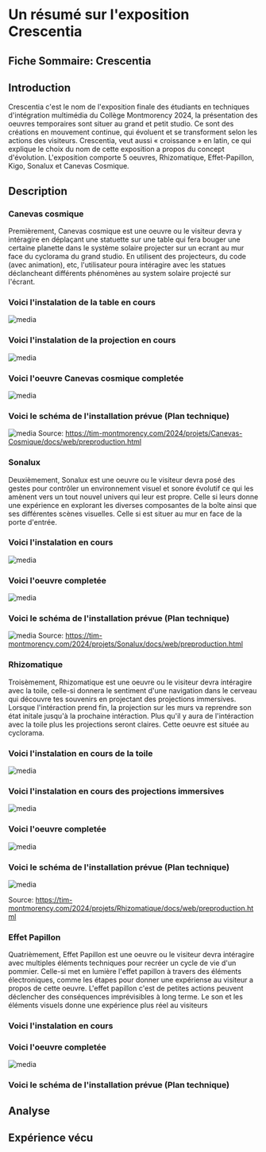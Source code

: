 # Un résumé sur l'exposition Crescentia

## Fiche Sommaire: Crescentia


## Introduction
Crescentia c'est le nom de l'exposition finale des étudiants en techniques d'intégration multimédia du Collège Montmorency 2024, la présentation des oeuvres temporaires sont situer au grand et petit studio. Ce sont des créations en mouvement continue, qui évoluent et se transforment selon les actions des visiteurs.
Crescentia, veut aussi « croissance » en latin, ce qui explique le choix du nom de cette exposition a propos du concept d'évolution. L'exposition comporte 5 oeuvres, Rhizomatique, Effet-Papillon, Kigo, Sonalux et Canevas Cosmique.

## Description
### Canevas cosmique
Premièrement, Canevas cosmique est une oeuvre ou le visiteur devra y intéragire en déplaçant une statuette sur une table qui fera bouger une certaine planette dans le système solaire projecter sur un ecrant au mur face du cyclorama du grand studio. En utilisent des projecteurs, du code (avec animation), etc, l'utilisateur poura intéragire avec les statues déclancheant différents phénomènes au system solaire projecté sur l'écrant.

### Voici l'instalation de la table en cours 
![media](media/table_canevas_cosmique_avant.jpg) 

### Voici l'instalation de la projection en cours 
![media](media/projection_canevas_cosmique_avant.jpg)

### Voici l'oeuvre Canevas cosmique completée
![media](media/Canevas_cosmique.jpg)

### Voici le schéma de l'installation prévue (Plan technique)
![media](media/plantationFinal.png)
Source: https://tim-montmorency.com/2024/projets/Canevas-Cosmique/docs/web/preproduction.html

### Sonalux
Deuxièmement, Sonalux est une oeuvre ou le visiteur devra posé des gestes pour contrôler un environnement visuel et sonore évolutif ce qui les amènent vers un tout nouvel univers qui leur est propre. Celle si leurs donne une expérience en explorant les diverses composantes de la boîte ainsi que ses différentes scènes visuelles. Celle si est situer au mur en face de la porte d'entrée.

### Voici l'instalation en cours
![media](media/Sonalux_avant.jpg)

### Voici l'oeuvre completée
![media](media/Sonalux_apres.jpg)

### Voici le schéma de l'installation prévue (Plan technique)
![media](media/schema_plantation.png)
Source: https://tim-montmorency.com/2024/projets/Sonalux/docs/web/preproduction.html

### Rhizomatique
Troisèmement, Rhizomatique est une oeuvre ou le visiteur devra intéragire avec la toile, celle-si donnera le sentiment d'une navigation dans le cerveau qui découvre tes souvenirs en projectant des projections immersives. Lorsque l'intéraction prend fin, la projection sur les murs va reprendre son état initale jusqu'à la prochaine intéraction. Plus qu'il y aura de l'intéraction avec la toile plus les projections seront claires. Cette oeuvre est située au cyclorama.

### Voici l'instalation en cours de la toile
![media](media/Rhizomatique_toile_avant.jpg)

### Voici l'instalation en cours des projections immersives
![media](media/Rhizomatique_projection_avant.jpg)

### Voici l'oeuvre completée
![media](media/Rhizomatique_apres.jpg)

### Voici le schéma de l'installation prévue (Plan technique)
![media](media/rhizomatique_plantation.png)

Source: https://tim-montmorency.com/2024/projets/Rhizomatique/docs/web/preproduction.html

### Effet Papillon
Quatrièmement, Effet Papillon est une oeuvre ou le visiteur devra intéragire avec multiples éléments techniques pour recréer un cycle de vie d'un pommier. Celle-si met en lumière l'effet papillon à travers des éléments électroniques, comme les étapes pour donner une expériense au visiteur a propos de cette oeuvre. L'effet papillon c'est de petites actions peuvent déclencher des conséquences imprévisibles à long terme. Le son et les éléments visuels donne une expérience plus réel au visiteurs 

### Voici l'instalation en cours 


### Voici l'oeuvre completée
![media](media/Effet_pappillon_final.jpg)

### Voici le schéma de l'installation prévue (Plan technique)

## Analyse


## Expérience vécu





